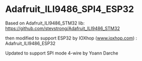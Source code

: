 # Adafruit_ILI9486_SPI4_ESP32

Based on Adafruit_ILI9486_STM32 lib: https://github.com/stevstrong/Adafruit_ILI9486_STM32

then modified to support ESP32 by IOXhop (www.ioxhop.com) : Adafruit_ILI9486_ESP32

Updated to support SPI mode 4-wire by Yoann Darche
